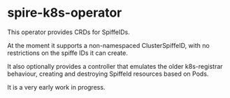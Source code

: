 # spire-k8s-operator

This operator provides CRDs for SpiffeIDs.

At the moment it supports a non-namespaced ClusterSpiffeID, with no restrictions on the spiffe IDs it can create.

It also optionally provides a controller that emulates the older k8s-registrar behaviour, creating and destroying SpiffeId resources based on Pods.

It is a very early work in progress.
